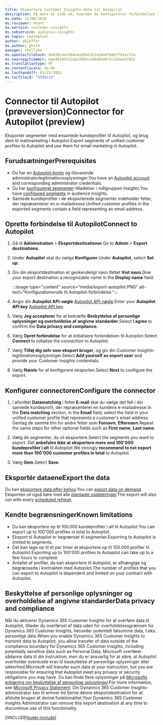 ```yaml
---
title: Eksportere Customer Insights-data til Autopilot
description: Få mere at vide om, hvordan du konfigurerer forbindelsen til Autopilot.
ms.date: 12/08/2020
ms.reviewer: mhart
ms.service: customer-insights
ms.subservice: audience-insights
ms.topic: conceptual
author: pkieffer
ms.author: philk
manager: shellyha
ms.openlocfilehash: 6d039c4afd84eaad942d214d4e6fb8ef7b1ec72a
ms.sourcegitcommit: bae40184312ab27b95c140a044875c2daea37951
ms.translationtype: HT
ms.contentlocale: da-DK
ms.lasthandoff: 03/15/2021
ms.locfileid: "5596123"
---
```

# <a name="connector-for-autopilot-preview"></a><span data-ttu-id="d56d0-103">Connector til Autopilot (prøveversion)</span><span class="sxs-lookup"><span data-stu-id="d56d0-103">Connector for Autopilot (preview)</span></span>

<span data-ttu-id="d56d0-104">Eksportér segmenter med ensartede kundeprofiler til Autopilot, og brug dem til mailmarketing i Autopilot.</span><span class="sxs-lookup"><span data-stu-id="d56d0-104">Export segments of unified customer profiles to Autopilot and use them for email marketing in Autopilot.</span></span> 

## <a name="prerequisites"></a><span data-ttu-id="d56d0-105">Forudsætninger</span><span class="sxs-lookup"><span data-stu-id="d56d0-105">Prerequisites</span></span>

-   <span data-ttu-id="d56d0-106">Du har en [Autopilot-konto](https://www.autopilothq.com/) og tilsvarende administratorlegitimationsoplysninger.</span><span class="sxs-lookup"><span data-stu-id="d56d0-106">You have an [Autopilot account](https://www.autopilothq.com/) and corresponding administrator credentials.</span></span>
-   <span data-ttu-id="d56d0-107">Du har [konfigureret segmenter](segments.md)-tilladelser i målgruppen Insights.</span><span class="sxs-lookup"><span data-stu-id="d56d0-107">You have [configured segments](segments.md) in audience insights.</span></span>
-   <span data-ttu-id="d56d0-108">Samlede kundeprofiler i de eksporterede segmenter indeholder felter, der repræsenterer en e-mailadresse.</span><span class="sxs-lookup"><span data-stu-id="d56d0-108">Unified customer profiles in the exported segments contain a field representing an email address.</span></span>

## <a name="connect-to-autopilot"></a><span data-ttu-id="d56d0-109">Oprette forbindelse til Autopilot</span><span class="sxs-lookup"><span data-stu-id="d56d0-109">Connect to Autopilot</span></span>

1. <span data-ttu-id="d56d0-110">Gå til **Adminstration** > **Eksportdestinationer**.</span><span class="sxs-lookup"><span data-stu-id="d56d0-110">Go to **Admin** > **Export destinations**.</span></span>

1. <span data-ttu-id="d56d0-111">Under **Autopilot** skal du vælge **Konfigurer**.</span><span class="sxs-lookup"><span data-stu-id="d56d0-111">Under **Autopilot**, select **Set up**.</span></span>

1. <span data-ttu-id="d56d0-112">Giv din eksportdestination et genkendeligt navn ifeltet **Vist navn**.</span><span class="sxs-lookup"><span data-stu-id="d56d0-112">Give your export destination a recognizable name in the **Display name** field.</span></span>

   :::image type="content" source="media/export-autopilot.PNG" alt-text="Konfigurationsrude til Autopilot-forbindelse.":::

1. <span data-ttu-id="d56d0-114">Angiv din **Autopilot API-nøgle** [Autopilot API-nøgle](https://autopilot.docs.apiary.io/#).</span><span class="sxs-lookup"><span data-stu-id="d56d0-114">Enter your **Autopilot API key** [Autopilot API key](https://autopilot.docs.apiary.io/#).</span></span>

1. <span data-ttu-id="d56d0-115">Vælg **Jeg accepterer** for at bekræfte **Beskyttelse af personlige oplysninger og overholdelse af angivne standarder**.</span><span class="sxs-lookup"><span data-stu-id="d56d0-115">Select **I agree** to confirm the **Data privacy and compliance**.</span></span>

1. <span data-ttu-id="d56d0-116">Vælg **Opret forbindelse** for at initialisere forbindelsen til Autopilot.</span><span class="sxs-lookup"><span data-stu-id="d56d0-116">Select **Connect** to initialize the connection to Autopilot.</span></span>

1. <span data-ttu-id="d56d0-117">Vælg **Tilføj dig selv som eksport bruger**, og giv din Customer Insights-legitimationsoplysninger.</span><span class="sxs-lookup"><span data-stu-id="d56d0-117">Select **Add yourself as export user** and provide your Customer Insights credentials.</span></span>

1. <span data-ttu-id="d56d0-118">Vælg **Næste** for at konfigurere eksporten.</span><span class="sxs-lookup"><span data-stu-id="d56d0-118">Select **Next** to configure the export.</span></span>

## <a name="configure-the-connector"></a><span data-ttu-id="d56d0-119">Konfigurer connectoren</span><span class="sxs-lookup"><span data-stu-id="d56d0-119">Configure the connector</span></span>

1. <span data-ttu-id="d56d0-120">I afsnittet **Datamatching** i feltet **E-mail** skal du vælge det felt i din samlede kundeprofil, der repræsenterer en kundens e-mailadresse.</span><span class="sxs-lookup"><span data-stu-id="d56d0-120">In the **Data matching** section, in the **Email** field, select the field in your unified customer profile that represents a customer's email address.</span></span> <span data-ttu-id="d56d0-121">Gentag de samme trin for andre felter som **Fornavn**, **Efternavn**.</span><span class="sxs-lookup"><span data-stu-id="d56d0-121">Repeat the same steps for other optional fields such as **First name**, **Last name**.</span></span>

1. <span data-ttu-id="d56d0-122">Vælg de segmenter, du vil eksportere.</span><span class="sxs-lookup"><span data-stu-id="d56d0-122">Select the segments you want to export.</span></span> <span data-ttu-id="d56d0-123">Det **anbefales ikke at eksportere mere end 100'000 kundeprofiler i alt** til Autopilot.</span><span class="sxs-lookup"><span data-stu-id="d56d0-123">We strongly **recommend to not export more than 100'000 customer profiles in total** to Autopilot.</span></span> 

1. <span data-ttu-id="d56d0-124">Vælg **Gem**.</span><span class="sxs-lookup"><span data-stu-id="d56d0-124">Select **Save**.</span></span>

## <a name="export-the-data"></a><span data-ttu-id="d56d0-125">Eksportér dataene</span><span class="sxs-lookup"><span data-stu-id="d56d0-125">Export the data</span></span>

<span data-ttu-id="d56d0-126">Du kan [eksportere data efter behov](export-destinations.md).</span><span class="sxs-lookup"><span data-stu-id="d56d0-126">You can [export data on demand](export-destinations.md).</span></span> <span data-ttu-id="d56d0-127">Eksporten vil også køre med alle [planlagte opdateringer](system.md#schedule-tab).</span><span class="sxs-lookup"><span data-stu-id="d56d0-127">The export will also run with every [scheduled refresh](system.md#schedule-tab).</span></span>

## <a name="known-limitations"></a><span data-ttu-id="d56d0-128">Kendte begrænsninger</span><span class="sxs-lookup"><span data-stu-id="d56d0-128">Known limitations</span></span>

- <span data-ttu-id="d56d0-129">Du kan eksportere op til 100.000 kundeprofiler i alt til Autopilot.</span><span class="sxs-lookup"><span data-stu-id="d56d0-129">You can export up to 100'000 profiles in total to Autopilot.</span></span>
- <span data-ttu-id="d56d0-130">Eksport til Autopilot er begrænset til segmenter.</span><span class="sxs-lookup"><span data-stu-id="d56d0-130">Exporting to Autopilot is limited to segments.</span></span>
- <span data-ttu-id="d56d0-131">Det kan tage op til et par timer at eksportere op til 100.000 profiler til Autopilot.</span><span class="sxs-lookup"><span data-stu-id="d56d0-131">Exporting up to 100'000 profiles to Autopilot can take up to a few hours to complete.</span></span> 
- <span data-ttu-id="d56d0-132">Antallet af profiler, du kan eksportere til Autopilot, er afhængige og begrænsede i kontrakten med Autopilot.</span><span class="sxs-lookup"><span data-stu-id="d56d0-132">The number of profiles that you can export to Autopilot is dependent and limited on your contract with Autopilot.</span></span>

## <a name="data-privacy-and-compliance"></a><span data-ttu-id="d56d0-133">Beskyttelse af personlige oplysninger og overholdelse af angivne standarder</span><span class="sxs-lookup"><span data-stu-id="d56d0-133">Data privacy and compliance</span></span>

<span data-ttu-id="d56d0-134">Når du aktiverer Dynamics 365 Customer Insights for at overføre data til Autopilot, tillader du overførsel af data uden for overholdelsesgrænsen for Dynamics 365 Customer Insights, herunder potentielt følsomme data, f.eks.. personlige data.</span><span class="sxs-lookup"><span data-stu-id="d56d0-134">When you enable Dynamics 365 Customer Insights to transmit data to Autopilot, you allow transfer of data outside of the compliance boundary for Dynamics 365 Customer Insights, including potentially sensitive data such as Personal Data.</span></span> <span data-ttu-id="d56d0-135">Microsoft overfører sådanne data til din instruktion, men du er ansvarlig for at sikre, at Autopilot overholder eventuelle krav til beskyttelse af personlige oplysninger eller sikkerhed.</span><span class="sxs-lookup"><span data-stu-id="d56d0-135">Microsoft will transfer such data at your instruction, but you are responsible for ensuring that Autopilot meet any privacy or security obligations you may have.</span></span> <span data-ttu-id="d56d0-136">Du kan finde flere oplysninger på [Microsofts erklæring om beskyttelse af personlige oplysninger](https://go.microsoft.com/fwlink/?linkid=396732).</span><span class="sxs-lookup"><span data-stu-id="d56d0-136">For more information, see [Microsoft Privacy Statement](https://go.microsoft.com/fwlink/?linkid=396732).</span></span>
<span data-ttu-id="d56d0-137">Din Dynamics 365 Customer Insights-administrator kan til enhver tid fjerne denne eksportdestination for at afslutte brugen af denne funktionalitet.</span><span class="sxs-lookup"><span data-stu-id="d56d0-137">Your Dynamics 365 Customer Insights Administrator can remove this export destination at any time to discontinue use of this functionality.</span></span>


[!INCLUDE[footer-include](../includes/footer-banner.md)]